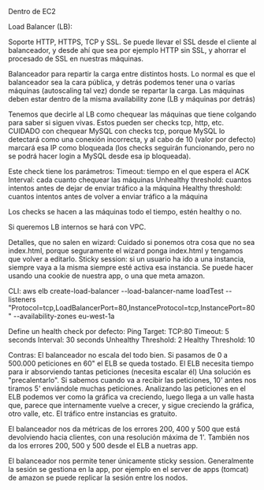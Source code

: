 Dentro de EC2

Load Balancer (LB):

Soporte HTTP, HTTPS, TCP y SSL.
Se puede llevar el SSL desde el cliente al balanceador, y desde ahí que sea por ejemplo HTTP sin SSL, y ahorrar el procesado de SSL en nuestras máquinas.

Balanceador para repartir la carga entre distintos hosts.
Lo normal es que el balanceador sea la cara pública, y detrás podemos tener una o varías máquinas (autoscaling tal vez) donde se repartar la carga.
Las máquinas deben estar dentro de la misma availability zone (LB y máquinas por detrás)

Tenemos que decirle al LB como chequear las máquinas que tiene colgando para saber si siguen vivas.
Estos pueden ser checks tcp, http, etc.
CUIDADO con chequear MySQL con checks tcp, porque MySQL lo detectará como una conexión incorrecta, y al cabo de 10 (valor por defecto) marcará esa IP como bloqueada (los checks seguirán funcionando, pero no se podrá hacer login a MySQL desde esa ip bloqueada).

Este check tiene los parámetros:
  Timeout: tiempo en el que espera el ACK
  Interval: cada cuanto chequear las máquinas
  Unhealthy threshold: cuantos intentos antes de dejar de enviar tráfico a la máquina
  Healthy threshold: cuantos intentos antes de volver a enviar tráfico a la máquina

Los checks se hacen a las máquinas todo el tiempo, estén healthy o no.


Si queremos LB internos se hará con VPC.


Detalles, que no salen en wizard:
Cuidado si ponemos otra cosa que no sea index.html, porque seguramente el wizard ponga index.html y tengamos que volver a editarlo.
Sticky session: si un usuario ha ido a una instancia, siempre vaya a la misma siempre esté activa esa instancia.
  Se puede hacer usando una cookie de nuestra app, o una que meta amazon.


CLI:
aws elb create-load-balancer --load-balancer-name loadTest --listeners "Protocol=tcp,LoadBalancerPort=80,InstanceProtocol=tcp,InstancePort=80" --availability-zones eu-west-1a

Define un health check por defecto:
Ping Target: 		TCP:80
Timeout: 		5 seconds
Interval: 		30 seconds
Unhealthy Threshold: 	2
Healthy Threshold: 	10


Contras:
El balanceador no escala del todo bien.
Si pasamos de 0 a 500.000 peticiones en 60" el ELB se queda tostado.
El ELB necesita tiempo para ir absorviendo tantas peticiones (necesita escalar él)
  Una solución es "precalentarlo". Si sabemos cuando va a recibir las peticiones, 10' antes nos tiramos 5' enviándole muchas peticiones.
  Analizando las peticiones en el ELB podemos ver como la gráfica va creciendo, luego llega a un valle hasta que, parece que internamente vuelve a crecer, y sigue creciendo la gráfica, otro valle, etc.
  El tráfico entre instancias es gratuito.

El balanceador nos da métricas de los errores 200, 400 y 500 que está devolviendo hacia clientes, con una resolución máxima de 1'.
También nos da los errores 200, 500 y 500 desde el ELB a nuetras app.


El balanceador nos permite tener únicamente sticky session.
Generalmente la sesión se gestiona en la app, por ejemplo en el server de apps (tomcat) de amazon se puede replicar la sesión entre los nodos.

